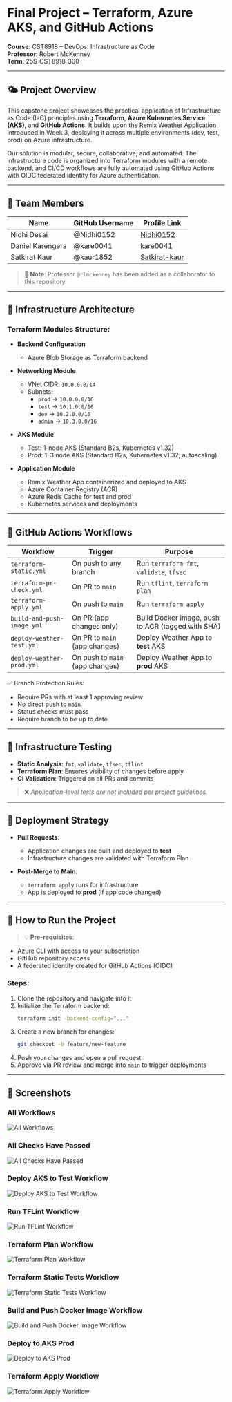 # Final Project – Terraform, Azure AKS, and GitHub Actions

**Course**: CST8918 – DevOps: Infrastructure as Code  
**Professor**: Robert McKenney  
**Term**: 25S_CST8918_300  

---

## 🌤️ Project Overview

This capstone project showcases the practical application of Infrastructure as Code (IaC) principles using **Terraform**, **Azure Kubernetes Service (AKS)**, and **GitHub Actions**. It builds upon the Remix Weather Application introduced in Week 3, deploying it across multiple environments (dev, test, prod) on Azure infrastructure.

Our solution is modular, secure, collaborative, and automated. The infrastructure code is organized into Terraform modules with a remote backend, and CI/CD workflows are fully automated using GitHub Actions with OIDC federated identity for Azure authentication.

---

## 👥 Team Members

| Name             | GitHub Username | Profile Link                                 |
|------------------|-----------------|----------------------------------------------|
| Nidhi Desai      | @Nidhi0152      | [Nidhi0152](https://github.com/Nidhi0152)    |
| Daniel Karengera | @kare0041       | [kare0041](https://github.com/kare0041)      |
| Satkirat Kaur    | @kaur1852       | [Satkirat-kaur](https://github.com/Satkirat-kaur) |

> 🔗 **Note**: Professor `@rlmckenney` has been added as a collaborator to this repository.

---

## 🧱 Infrastructure Architecture

### Terraform Modules Structure:

- **Backend Configuration**  
  - Azure Blob Storage as Terraform backend

- **Networking Module**  
  - VNet CIDR: `10.0.0.0/14`  
  - Subnets:  
    - `prod` → `10.0.0.0/16`  
    - `test` → `10.1.0.0/16`  
    - `dev` → `10.2.0.0/16`  
    - `admin` → `10.3.0.0/16`  

- **AKS Module**  
  - Test: 1-node AKS (Standard B2s, Kubernetes v1.32)  
  - Prod: 1–3 node AKS (Standard B2s, Kubernetes v1.32, autoscaling)

- **Application Module**  
  - Remix Weather App containerized and deployed to AKS  
  - Azure Container Registry (ACR)  
  - Azure Redis Cache for test and prod  
  - Kubernetes services and deployments

---

## 🔁 GitHub Actions Workflows

| Workflow | Trigger | Purpose |
|---------|---------|---------|
| `terraform-static.yml` | On push to any branch | Run `terraform fmt`, `validate`, `tfsec` |
| `terraform-pr-check.yml` | On PR to `main` | Run `tflint`, `terraform plan` |
| `terraform-apply.yml` | On push to `main` | Run `terraform apply` |
| `build-and-push-image.yml` | On PR (app changes only) | Build Docker image, push to ACR (tagged with SHA) |
| `deploy-weather-test.yml` | On PR to `main` (app changes) | Deploy Weather App to **test** AKS |
| `deploy-weather-prod.yml` | On push to `main` (app changes) | Deploy Weather App to **prod** AKS |

✅ Branch Protection Rules:
- Require PRs with at least 1 approving review
- No direct push to `main`
- Status checks must pass
- Require branch to be up to date

---

## 🧪 Infrastructure Testing

- **Static Analysis**: `fmt`, `validate`, `tfsec`, `tflint`
- **Terraform Plan**: Ensures visibility of changes before apply
- **CI Validation**: Triggered on all PRs and commits

> ❌ *Application-level tests are not included per project guidelines.*

---

## 🚀 Deployment Strategy

- **Pull Requests**:  
  - Application changes are built and deployed to **test**  
  - Infrastructure changes are validated with Terraform Plan

- **Post-Merge to Main**:  
  - `terraform apply` runs for infrastructure  
  - App is deployed to **prod** (if app code changed)

---

## 🧪 How to Run the Project

> 💡 **Pre-requisites**:
- Azure CLI with access to your subscription
- GitHub repository access
- A federated identity created for GitHub Actions (OIDC)

### Steps:
1. Clone the repository and navigate into it
2. Initialize the Terraform backend:
   ```bash
   terraform init -backend-config="..."
   ```
3. Create a new branch for changes:
   ```bash
   git checkout -b feature/new-feature
   ```
4. Push your changes and open a pull request
5. Approve via PR review and merge into `main` to trigger deployments

---

## 📸 Screenshots

### All Workflows
![All Workflows](screenshots/all%20workflows.png)

### All Checks Have Passed
![All Checks Have Passed](screenshots/all%20checks%20have%20passed.png)

### Deploy AKS to Test Workflow
![Deploy AKS to Test Workflow](screenshots/Deploy%20AKS%20to%20test%20workflow.png)

### Run TFLint Workflow
![Run TFLint Workflow](screenshots/Run%20TFLint%20workflow.png)

### Terraform Plan Workflow
![Terraform Plan Workflow](screenshots/Terraform%20plan%20workflow.png)

### Terraform Static Tests Workflow
![Terraform Static Tests Workflow](screenshots/Terraform%20static%20tests%20workflow.png)

### Build and Push Docker Image Workflow
![Build and Push Docker Image Workflow](screenshots/buil%20and%20push%20docker%20image%20workflow.png)

### Deploy to AKS Prod
![Deploy to AKS Prod](screenshots/Deploy%20to%20AKS%20prod.png)

### Terraform Apply Workflow
![Terraform Apply Workflow](screenshots/Terraform%20apply%20workflow.png)



